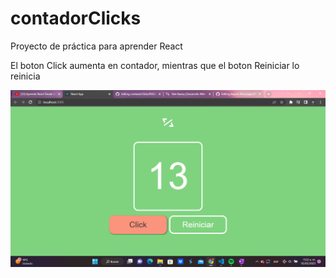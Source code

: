 # contadorClicks
Proyecto de práctica para aprender React

El boton Click aumenta en contador, mientras que el boton Reiniciar lo reinicia

![Captura 1](src/imgs/1.png)
